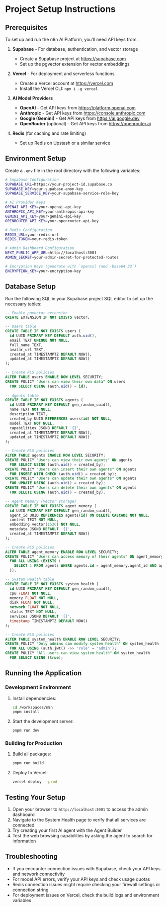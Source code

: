 # Project Setup Instructions

## Prerequisites

To set up and run the n8n AI Platform, you'll need API keys from:

1. **Supabase** - For database, authentication, and vector storage
   - Create a Supabase project at https://supabase.com
   - Set up the pgvector extension for vector embeddings

2. **Vercel** - For deployment and serverless functions
   - Create a Vercel account at https://vercel.com
   - Install the Vercel CLI: `npm i -g vercel`

3. **AI Model Providers**
   - **OpenAI** - Get API keys from https://platform.openai.com
   - **Anthropic** - Get API keys from https://console.anthropic.com
   - **Google (Gemini)** - Get API keys from https://ai.google.dev
   - **OpenRouter** (optional) - Get API keys from https://openrouter.ai

4. **Redis** (for caching and rate limiting)
   - Set up Redis on Upstash or a similar service

## Environment Setup

Create a `.env` file in the root directory with the following variables:

```bash
# Supabase Configuration
SUPABASE_URL=https://your-project-id.supabase.co
SUPABASE_KEY=your-supabase-anon-key
SUPABASE_SERVICE_KEY=your-supabase-service-role-key

# AI Provider Keys
OPENAI_API_KEY=your-openai-api-key
ANTHROPIC_API_KEY=your-anthropic-api-key
GEMINI_API_KEY=your-gemini-api-key
OPENROUTER_API_KEY=your-openrouter-api-key

# Redis Configuration
REDIS_URL=your-redis-url
REDIS_TOKEN=your-redis-token

# Admin Dashboard Configuration
NEXT_PUBLIC_APP_URL=http://localhost:3001
ADMIN_SECRET=your-admin-secret-for-protected-routes

# Encryption Keys (generate with `openssl rand -base64 32`)
ENCRYPTION_KEY=your-encryption-key
```

## Database Setup

Run the following SQL in your Supabase project SQL editor to set up the necessary tables:

```sql
-- Enable pgvector extension
CREATE EXTENSION IF NOT EXISTS vector;

-- Users table
CREATE TABLE IF NOT EXISTS users (
  id UUID PRIMARY KEY DEFAULT auth.uid(),
  email TEXT UNIQUE NOT NULL,
  full_name TEXT,
  avatar_url TEXT,
  created_at TIMESTAMPTZ DEFAULT NOW(),
  updated_at TIMESTAMPTZ DEFAULT NOW()
);

-- Create RLS policies
ALTER TABLE users ENABLE ROW LEVEL SECURITY;
CREATE POLICY "Users can view their own data" ON users
  FOR SELECT USING (auth.uid() = id);
  
-- Agents table
CREATE TABLE IF NOT EXISTS agents (
  id UUID PRIMARY KEY DEFAULT gen_random_uuid(),
  name TEXT NOT NULL,
  description TEXT,
  created_by UUID REFERENCES users(id) NOT NULL,
  model TEXT NOT NULL,
  capabilities JSONB DEFAULT '{}',
  created_at TIMESTAMPTZ DEFAULT NOW(),
  updated_at TIMESTAMPTZ DEFAULT NOW()
);

-- Create RLS policies
ALTER TABLE agents ENABLE ROW LEVEL SECURITY;
CREATE POLICY "Users can view their own agents" ON agents
  FOR SELECT USING (auth.uid() = created_by);
CREATE POLICY "Users can insert their own agents" ON agents
  FOR INSERT WITH CHECK (auth.uid() = created_by);
CREATE POLICY "Users can update their own agents" ON agents
  FOR UPDATE USING (auth.uid() = created_by);
CREATE POLICY "Users can delete their own agents" ON agents
  FOR DELETE USING (auth.uid() = created_by);

-- Agent Memory (Vector storage)
CREATE TABLE IF NOT EXISTS agent_memory (
  id UUID PRIMARY KEY DEFAULT gen_random_uuid(),
  agent_id UUID REFERENCES agents(id) ON DELETE CASCADE NOT NULL,
  content TEXT NOT NULL,
  embedding vector(1536) NOT NULL,
  metadata JSONB DEFAULT '{}',
  created_at TIMESTAMPTZ DEFAULT NOW()
);

-- Create RLS policies
ALTER TABLE agent_memory ENABLE ROW LEVEL SECURITY;
CREATE POLICY "Users can access memory of their agents" ON agent_memory
  FOR ALL USING (EXISTS (
    SELECT 1 FROM agents WHERE agents.id = agent_memory.agent_id AND agents.created_by = auth.uid()
  ));

-- System Health table
CREATE TABLE IF NOT EXISTS system_health (
  id UUID PRIMARY KEY DEFAULT gen_random_uuid(),
  cpu FLOAT NOT NULL,
  memory FLOAT NOT NULL,
  disk FLOAT NOT NULL,
  network FLOAT NOT NULL,
  status TEXT NOT NULL,
  services JSONB DEFAULT '[]',
  timestamp TIMESTAMPTZ DEFAULT NOW()
);

-- Create RLS policies
ALTER TABLE system_health ENABLE ROW LEVEL SECURITY;
CREATE POLICY "Only admins can modify system health" ON system_health
  FOR ALL USING (auth.jwt() ->> 'role' = 'admin');
CREATE POLICY "All users can view system health" ON system_health
  FOR SELECT USING (true);
```

## Running the Application

### Development Environment

1. Install dependencies:
   ```bash
   cd /workspaces/n8n
   pnpm install
   ```

2. Start the development server:
   ```bash
   pnpm run dev
   ```

### Building for Production

1. Build all packages:
   ```bash
   pnpm run build
   ```

2. Deploy to Vercel:
   ```bash
   vercel deploy --prod
   ```

## Testing Your Setup

1. Open your browser to `http://localhost:3001` to access the admin dashboard
2. Navigate to the System Health page to verify that all services are connected
3. Try creating your first AI agent with the Agent Builder
4. Test the web browsing capabilities by asking the agent to search for information

## Troubleshooting

- If you encounter connection issues with Supabase, check your API keys and network connectivity
- For model API errors, verify your API keys and check usage quotas
- Redis connection issues might require checking your firewall settings or connection string
- For deployment issues on Vercel, check the build logs and environment variables
